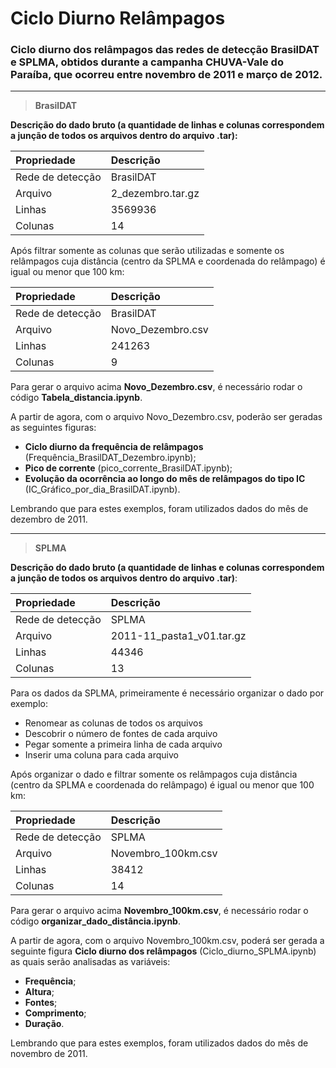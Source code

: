 # Ciclo Diurno Relâmpagos

### Ciclo diurno dos relâmpagos das redes de detecção BrasilDAT e SPLMA, obtidos durante a campanha CHUVA-Vale do Paraíba, que ocorreu entre novembro de 2011 e março de 2012.

---

> **BrasilDAT**


**Descrição do dado bruto (a quantidade de linhas e colunas correspondem a junção de todos os arquivos dentro do arquivo .tar):**


| Propriedade                        | Descrição   |
| :--------------------------------- |:------------|
| Rede de detecção                   | BrasilDAT   |
| Arquivo                            | 2_dezembro.tar.gz |
| Linhas                             | 3569936         |
| Colunas                            | 14  |

Após filtrar somente as colunas que serão utilizadas e somente os relâmpagos cuja distância (centro da SPLMA e coordenada do relâmpago) é igual ou menor que 100 km:


| Propriedade                        | Descrição   |
| :--------------------------------- |:------------|
| Rede de detecção                   | BrasilDAT   |
| Arquivo                            | Novo_Dezembro.csv |
| Linhas                             | 241263         |
| Colunas                            | 9 |

Para gerar o arquivo acima **Novo_Dezembro.csv**, é necessário rodar o código **Tabela_distancia.ipynb**.

A partir de agora, com o arquivo Novo_Dezembro.csv, poderão ser geradas as seguintes figuras:

* **Ciclo diurno da frequência de relâmpagos** (Frequência_BrasilDAT_Dezembro.ipynb);
* **Pico de corrente** (pico_corrente_BrasilDAT.ipynb);
* **Evolução da ocorrência ao longo do mês de relâmpagos do tipo IC** (IC_Gráfico_por_dia_BrasilDAT.ipynb).

Lembrando que para estes exemplos, foram utilizados dados do mês de dezembro de 2011. 

---


> **SPLMA**

**Descrição do dado bruto (a quantidade de linhas e colunas correspondem a junção de todos os arquivos dentro do arquivo .tar)**:


| Propriedade                        | Descrição   |
| :--------------------------------- |:------------|
| Rede de detecção                   | SPLMA   |
| Arquivo                            | 2011-11_pasta1_v01.tar.gz |
| Linhas                             | 44346         |
| Colunas                            | 13  |

Para os dados da SPLMA, primeiramente é necessário organizar o dado por exemplo:

* Renomear as colunas de todos os arquivos
* Descobrir o número de fontes de cada arquivo
* Pegar somente a primeira linha de cada arquivo
* Inserir uma coluna para cada arquivo

Após organizar o dado e filtrar somente os relâmpagos cuja distância (centro da SPLMA e coordenada do relâmpago) é igual ou menor que 100 km:

| Propriedade                        | Descrição   |
| :--------------------------------- |:------------|
| Rede de detecção                   | SPLMA   |
| Arquivo                            | Novembro_100km.csv |
| Linhas                             | 38412          |
| Colunas                            | 14 |


Para gerar o arquivo acima **Novembro_100km.csv**, é necessário rodar o código **organizar_dado_distância.ipynb**.

A partir de agora, com o arquivo Novembro_100km.csv, poderá ser gerada a seguinte figura **Ciclo diurno dos relâmpagos** (Ciclo_diurno_SPLMA.ipynb) as quais serão analisadas as variáveis: 

* **Frequência**;
* **Altura**;
* **Fontes**;
* **Comprimento**;
* **Duração**.

Lembrando que para estes exemplos, foram utilizados dados do mês de novembro de 2011.

